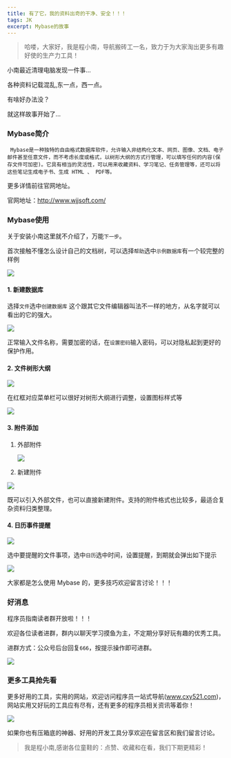 ```yaml
---
title: 有了它，我的资料出奇的干净、安全！！！
tags: JK
excerpt: Mybase的故事
---
```

> 哈喽，大家好，我是程小南，导航搬砖工一名，致力于为大家淘出更多有趣好使的生产力工具！

小南最近清理电脑发现一件事...

各种资料记载混乱,东一点，西一点。

有啥好办法没？

就这样故事开始了...

### Mybase简介

 	 Mybase是一种独特的自由格式数据库软件，允许输入非结构化文本、网页、图像、文档、电子邮件甚至任意文件，而不考虑长度或格式，以树形大纲的方式行管理，可以填写任何的内容(保存文件可加密)。它具有相当的灵活性，可以用来收藏资料、学习笔记、任务管理等，还可以将这些笔记生成电子书、生成 HTML 、 PDF等。  

更多详情前往官网地址。

官网地址：http://www.wjjsoft.com/

### Mybase使用

关于安装小南这里就不介绍了，万能`下一步`。

首次接触不懂怎么设计自己的文档树，可以选择`帮助`选中`示例数据库`有一个较完整的样例

 ![](https://navtool.gitee.io/blog/assets/imgs/20220923/1.png)

#### 1. 新建数据库

选择`文件`选中`创建数据库` 这个跟其它文件编辑器叫法不一样的地方，从名字就可以看出的它的强大。

![](https://navtool.gitee.io/blog/assets/imgs/20220923/2.png)

 正常输入文件名称，需要加密的话，在`设置密码`输入密码，可以对隐私起到更好的保护作用。

#### 2. 文件树形大纲

![](https://navtool.gitee.io/blog/assets/imgs/20220923/3.png)

在红框对应菜单栏可以很好对树形大纲进行调整，设置图标样式等

![](https://navtool.gitee.io/blog/assets/imgs/20220923/4.png)

#### 3. 附件添加

1. 外部附件

   ![](https://navtool.gitee.io/blog/assets/imgs/20220923/5.png)

2. 新建附件

![](https://navtool.gitee.io/blog/assets/imgs/20220923/6.png)

既可以引入外部文件，也可以直接新建附件。支持的附件格式也比较多，最适合复杂资料归类整理。

#### 4. 日历事件提醒

![](https://navtool.gitee.io/blog/assets/imgs/20220923/7.png)

选中要提醒的文件事项，选中`日历`选中时间，设置提醒，到期就会弹出如下提示

![](https://navtool.gitee.io/blog/assets/imgs/20220923/8.png)

 大家都是怎么使用 Mybase 的，更多技巧欢迎留言讨论！！！ 

### 好消息

程序员指南读者群开放啦！！！

欢迎各位读者进群，群内以聊天学习摸鱼为主，不定期分享好玩有趣的优秀工具。

进群方式：公众号后台回复`666`，按提示操作即可进群。

![](https://navtool.gitee.io/blog/assets/imgs/erweima.jpg)

### 更多工具抢先看

更多好用的工具，实用的网站，欢迎访问程序员一站式导航(www.cxy521.com)，网站实用又好玩的工具应有尽有，还有更多的程序员相关资讯等着你！

![](https://navtool.gitee.io/blog/assets/imgs/wangzhan.png)

如果你也有压箱底的神器、好用的开发工具分享欢迎在留言区和我们留言讨论。

>  我是程小南,感谢各位童鞋的：点赞、收藏和在看，我们下期更精彩！


















